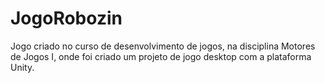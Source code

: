# JogoRobozin
Jogo criado no curso de desenvolvimento de jogos, na disciplina Motores de Jogos I, onde foi criado um projeto de jogo desktop com a plataforma Unity.
